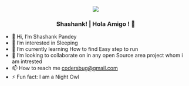 <div align="center">
  <img src="https://capsule-render.vercel.app/api?type=waving&color=gradient&height=200&section=header&text=Shashank%&fontSize=70&fontAlignY=35&animation=fadeIn" /> 
  
  ### Shashank! | Hola Amigo ! 👋
  
</div>


- 👋 Hi, I’m Shashank Pandey
- 👀 I’m interested in Sleeping
- 🌱 I’m currently learning How to find Easy step to run
- 💞️ I’m looking to collaborate on in any open Source area project whom i am intrested
- 📫 How to reach me codersbug@gmail.com 
- ⚡ Fun fact: I am a Night Owl

<!---
webvokess/webvokess is a ✨ special ✨ repository because its `README.md` (this file) appears on your GitHub profile.
You can click the Preview link to take a look at your changes.
--->

